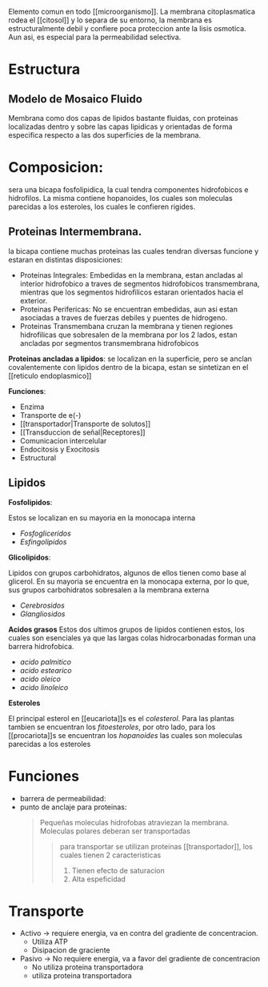 Elemento comun en todo [[microorganismo]].
La membrana citoplasmatica rodea el [[citosol]] y lo separa de su entorno, la membrana es estructuralmente debil y confiere poca proteccion ante la lisis osmotica. Aun asi, es especial para la permeabilidad selectiva.

# Estructura

## Modelo de Mosaico Fluido

Membrana como dos capas de lipidos bastante fluidas, con proteinas localizadas dentro y sobre las capas lipidicas y orientadas de forma especifica respecto a las dos superficies de la membrana.

# Composicion:

sera una bicapa fosfolipidica, la cual tendra componentes hidrofobicos e hidrofilos. La misma contiene hopanoides, los cuales son moleculas parecidas a los esteroles, los cuales le confieren rigides.

## Proteinas Intermembrana.

la bicapa contiene muchas proteinas las cuales tendran diversas funcione y estaran en distintas disposiciones:

- Proteinas Integrales:
    Embedidas en la membrana, estan ancladas al interior hidrofobico a traves de segmentos hidrofobicos transmembrana, mientras que los segmentos hidrofilicos estaran orientados hacia el exterior.
- Proteinas Perifericas:
    No se encuentran embedidas, aun asi estan asociadas a traves de fuerzas debiles y puentes de hidrogeno.
- Proteinas Transmembana
	cruzan la membrana y tienen regiones hidrofilicas que sobresalen de la membrana por los 2 lados, estan ancladas por segmentos transmembrana hidrofobicos

**Proteinas ancladas a lipidos**: se localizan en la superficie, pero se anclan covalentemente con lipidos dentro de la bicapa, estan se sintetizan en el [[reticulo endoplasmico]]

**Funciones**:
- Enzima
- Transporte de e(-)
- [[transportador|Transporte de solutos]]
- [[Transduccion de señal|Receptores]]
- Comunicacion intercelular
- Endocitosis y Exocitosis
- Estructural

## Lipidos

**Fosfolipidos**:

Estos se localizan en su mayoria en la monocapa interna

- *Fosfogliceridos*
- *Esfingolipidos*

**Glicolipidos**:

Lipidos con grupos carbohidratos, algunos de ellos tienen como base al glicerol. En su mayoria se encuentra en la monocapa externa, por lo que, sus grupos carbohidratos sobresalen a la membrana externa

- *Cerebrosidos*
- *Glangliosidos*

**Acidos grasos**
Estos dos ultimos grupos de lipidos contienen estos, los cuales son esenciales ya que las largas colas hidrocarbonadas forman una barrera hidrofobica.

- *acido palmitico*
- *acido estearico*
- *acido oleico*
- *acido linoleico*

**Esteroles**

El principal esterol en [[eucariota]]s es el *colesterol*. Para las plantas tambien se encuentran los *fitoesteroles*, por otro lado, para los [[procariota]]s se encuentran los *hopanoides* las cuales son moleculas parecidas a los esteroles

# Funciones

- barrera de permeabilidad:
- punto de anclaje para proteinas:
    > Pequeñas moleculas hidrofobas atraviezan la membrana. Moleculas polares deberan ser transportadas
    >
    > > para transportar se utilizan proteinas [[transportador]], los cuales tienen 2 caracteristicas
    > >
    > > 1. Tienen efecto de saturacion
    > > 2. Alta espeficidad


# Transporte
- Activo → requiere energia, va en contra del gradiente de concentracion.
	- Utiliza ATP
	- Disipacion de graciente
- Pasivo → No requiere energia, va a favor del gradiente de concentracion
	- No utiliza proteina transportadora
	- utiliza proteina transportadora